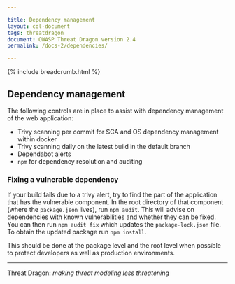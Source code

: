 ```yaml
---

title: Dependency management
layout: col-document
tags: threatdragon
document: OWASP Threat Dragon version 2.4
permalink: /docs-2/dependencies/

---
```


{% include breadcrumb.html %}

## Dependency management

The following controls are in place to assist with dependency management of the web application:

- Trivy scanning per commit for SCA and OS dependency management within docker
- Trivy scanning daily on the latest build in the default branch
- Dependabot alerts
- `npm` for dependency resolution and auditing

### Fixing a vulnerable dependency

If your build fails due to a trivy alert, try to find the part of the application that has the vulnerable component.
In the root directory of that component (where the `package.json` lives), run `npm audit`.
This will advise on dependencies with known vulnerabilities and whether they can be fixed.
You can then run `npm audit fix` which updates the `package-lock.json` file.
To obtain the updated package run `npm install`.

This should be done at the package level and the root level when possible to protect developers
as well as production environments.

----

Threat Dragon: _making threat modeling less threatening_
